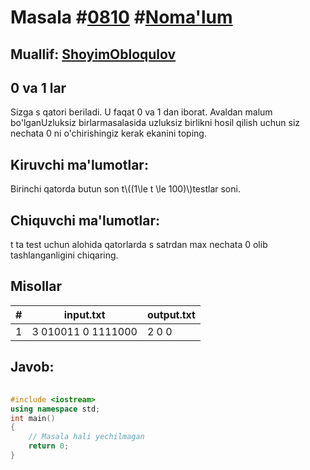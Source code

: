 
<h1>Masala #<a href="https://robocontest.uz/tasks/0810">0810</a> #<a href="https://robocontest.uz/tasks?category=1">Noma'lum</a></h1>
<h2> Muallif: <a href="https://robocontest.uz/profile/obloqulovshoyim">ShoyimObloqulov</a></h2>
<h2>0 va 1 lar</h2>
<p>Sizga s qatori beriladi. U faqat 0 va 1 dan iborat. Avaldan malum bo'lganUzluksiz birlarmasalasida uzluksiz birlikni hosil qilish uchun siz nechata 0 ni o'chirishingiz kerak ekanini toping.</p>
<h2>Kiruvchi ma'lumotlar:</h2>
<p>Birinchi qatorda butun son t\((1\le t \le 100)\)testlar soni.</p>
<h2>Chiquvchi ma'lumotlar:</h2>
<p>t ta test uchun alohida qatorlarda s satrdan max nechata 0 olib tashlanganligini chiqaring.</p>
<h2>Misollar</h2>
<table>
    <thead>
        <tr>
            <th>#</th>
            <th>input.txt</th>
            <th>output.txt</th>
        </tr>
    </thead>
    <tbody>
            <tr>
                <td>1</td>
                <td>3
010011
0
1111000</td>
                <td>2
0
0</td>
            </tr>
    </tbody>
    </table>
    
<h2>Javob:</h2>

######
```cpp
#include <iostream>
using namespace std;
int main()
{
    // Masala hali yechilmagan
    return 0;
}
```
